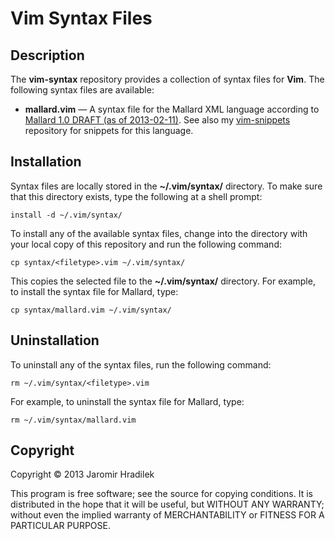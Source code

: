 # Vim Syntax Files

## Description

The **vim-syntax** repository provides a collection of syntax files for **Vim**. The following syntax files are available:

* **mallard.vim** — A syntax file for the Mallard XML language according to [Mallard 1.0 DRAFT (as of 2013-02-11)](http://projectmallard.org/1.0/index.html). See also my [vim-snippets](https://github.com/jhradilek/vim-snippets) repository for snippets for this language.

## Installation

Syntax files are locally stored in the **~/.vim/syntax/** directory. To make sure that this directory exists, type the following at a shell prompt:

    install -d ~/.vim/syntax/

To install any of the available syntax files, change into the directory with your local copy of this repository and run the following command:

    cp syntax/<filetype>.vim ~/.vim/syntax/

This copies the selected file to the **~/.vim/syntax/** directory. For example, to install the syntax file for Mallard, type:

    cp syntax/mallard.vim ~/.vim/syntax/



## Uninstallation

To uninstall any of the syntax files, run the following command:

    rm ~/.vim/syntax/<filetype>.vim

For example, to uninstall the syntax file for Mallard, type:

    rm ~/.vim/syntax/mallard.vim

## Copyright

Copyright © 2013 Jaromir Hradilek

This program is free software; see the source for copying conditions. It is distributed in the hope that it will be useful, but WITHOUT ANY WARRANTY; without even the implied warranty of MERCHANTABILITY or FITNESS FOR A PARTICULAR PURPOSE.
